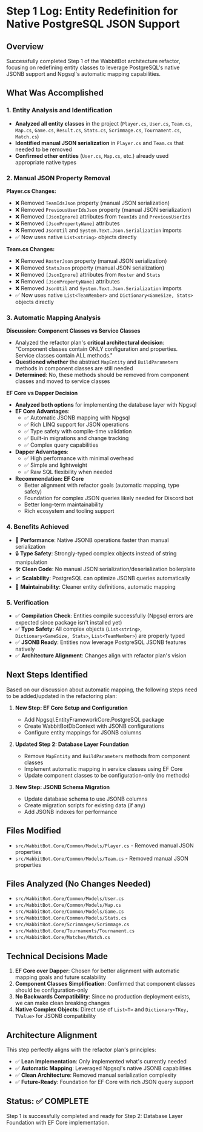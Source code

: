 # Step 1 Log: Entity Redefinition for Native PostgreSQL JSON Support

## Overview
Successfully completed Step 1 of the WabbitBot architecture refactor, focusing on redefining entity classes to leverage PostgreSQL's native JSONB support and Npgsql's automatic mapping capabilities.

## What Was Accomplished

### 1. Entity Analysis and Identification
- **Analyzed all entity classes** in the project (`Player.cs`, `User.cs`, `Team.cs`, `Map.cs`, `Game.cs`, `Result.cs`, `Stats.cs`, `Scrimmage.cs`, `Tournament.cs`, `Match.cs`)
- **Identified manual JSON serialization** in `Player.cs` and `Team.cs` that needed to be removed
- **Confirmed other entities** (`User.cs`, `Map.cs`, etc.) already used appropriate native types

### 2. Manual JSON Property Removal
**Player.cs Changes:**
- ❌ Removed `TeamIdsJson` property (manual JSON serialization)
- ❌ Removed `PreviousUserIdsJson` property (manual JSON serialization)
- ❌ Removed `[JsonIgnore]` attributes from `TeamIds` and `PreviousUserIds`
- ❌ Removed `[JsonPropertyName]` attributes
- ❌ Removed `JsonUtil` and `System.Text.Json.Serialization` imports
- ✅ Now uses native `List<string>` objects directly

**Team.cs Changes:**
- ❌ Removed `RosterJson` property (manual JSON serialization)
- ❌ Removed `StatsJson` property (manual JSON serialization)
- ❌ Removed `[JsonIgnore]` attributes from `Roster` and `Stats`
- ❌ Removed `[JsonPropertyName]` attributes
- ❌ Removed `JsonUtil` and `System.Text.Json.Serialization` imports
- ✅ Now uses native `List<TeamMember>` and `Dictionary<GameSize, Stats>` objects directly

### 3. Automatic Mapping Analysis
**Discussion: Component Classes vs Service Classes**
- Analyzed the refactor plan's **critical architectural decision**: "Component classes contain ONLY configuration and properties. Service classes contain ALL methods."
- **Questioned whether** the abstract `MapEntity` and `BuildParameters` methods in component classes are still needed
- **Determined**: No, these methods should be removed from component classes and moved to service classes

**EF Core vs Dapper Decision**
- **Analyzed both options** for implementing the database layer with Npgsql
- **EF Core Advantages**:
  - ✅ Automatic JSONB mapping with Npgsql
  - ✅ Rich LINQ support for JSON operations
  - ✅ Type safety with compile-time validation
  - ✅ Built-in migrations and change tracking
  - ✅ Complex query capabilities
- **Dapper Advantages**:
  - ✅ High performance with minimal overhead
  - ✅ Simple and lightweight
  - ✅ Raw SQL flexibility when needed
- **Recommendation: EF Core**
  - Better alignment with refactor goals (automatic mapping, type safety)
  - Foundation for complex JSON queries likely needed for Discord bot
  - Better long-term maintainability
  - Rich ecosystem and tooling support

### 4. Benefits Achieved
- 🚀 **Performance**: Native JSONB operations faster than manual serialization
- 🔒 **Type Safety**: Strongly-typed complex objects instead of string manipulation
- 🛠️ **Clean Code**: No manual JSON serialization/deserialization boilerplate
- 📈 **Scalability**: PostgreSQL can optimize JSONB queries automatically
- 🧹 **Maintainability**: Cleaner entity definitions, automatic mapping

### 5. Verification
- ✅ **Compilation Check**: Entities compile successfully (Npgsql errors are expected since package isn't installed yet)
- ✅ **Type Safety**: All complex objects (`List<string>`, `Dictionary<GameSize, Stats>`, `List<TeamMember>`) are properly typed
- ✅ **JSONB Ready**: Entities now leverage PostgreSQL JSONB features natively
- ✅ **Architecture Alignment**: Changes align with refactor plan's vision

## Next Steps Identified
Based on our discussion about automatic mapping, the following steps need to be added/updated in the refactoring plan:

1. **New Step: EF Core Setup and Configuration**
   - Add Npgsql.EntityFrameworkCore.PostgreSQL package
   - Create WabbitBotDbContext with JSONB configurations
   - Configure entity mappings for JSONB columns

2. **Updated Step 2: Database Layer Foundation**
   - Remove `MapEntity` and `BuildParameters` methods from component classes
   - Implement automatic mapping in service classes using EF Core
   - Update component classes to be configuration-only (no methods)

3. **New Step: JSONB Schema Migration**
   - Update database schema to use JSONB columns
   - Create migration scripts for existing data (if any)
   - Add JSONB indexes for performance

## Files Modified
- `src/WabbitBot.Core/Common/Models/Player.cs` - Removed manual JSON properties
- `src/WabbitBot.Core/Common/Models/Team.cs` - Removed manual JSON properties

## Files Analyzed (No Changes Needed)
- `src/WabbitBot.Core/Common/Models/User.cs`
- `src/WabbitBot.Core/Common/Models/Map.cs`
- `src/WabbitBot.Core/Common/Models/Game.cs`
- `src/WabbitBot.Core/Common/Models/Stats.cs`
- `src/WabbitBot.Core/Scrimmages/Scrimmage.cs`
- `src/WabbitBot.Core/Tournaments/Tournament.cs`
- `src/WabbitBot.Core/Matches/Match.cs`

## Technical Decisions Made
1. **EF Core over Dapper**: Chosen for better alignment with automatic mapping goals and future scalability
2. **Component Classes Simplification**: Confirmed that component classes should be configuration-only
3. **No Backwards Compatibility**: Since no production deployment exists, we can make clean breaking changes
4. **Native Complex Objects**: Direct use of `List<T>` and `Dictionary<TKey, TValue>` for JSONB compatibility

## Architecture Alignment
This step perfectly aligns with the refactor plan's principles:
- ✅ **Lean Implementation**: Only implemented what's currently needed
- ✅ **Automatic Mapping**: Leveraged Npgsql's native JSONB capabilities
- ✅ **Clean Architecture**: Removed manual serialization complexity
- ✅ **Future-Ready**: Foundation for EF Core with rich JSON query support

## Status: ✅ COMPLETE
Step 1 is successfully completed and ready for Step 2: Database Layer Foundation with EF Core implementation.
